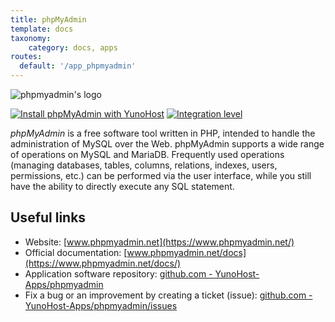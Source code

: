 ```yaml
---
title: phpMyAdmin
template: docs
taxonomy:
    category: docs, apps
routes:
  default: '/app_phpmyadmin'
---
```


![phpmyadmin's logo](image://phpmyadmin_logo.svg?resize=,80)

[![Install phpMyAdmin with YunoHost](https://install-app.yunohost.org/install-with-yunohost.png)](https://install-app.yunohost.org/?app=phpmyadmin) [![Integration level](https://dash.yunohost.org/integration/phpmyadmin.svg)](https://dash.yunohost.org/appci/app/phpmyadmin)

*phpMyAdmin* is a free software tool written in PHP, intended to handle the administration of MySQL over the Web. phpMyAdmin supports a wide range of operations on MySQL and MariaDB. Frequently used operations (managing databases, tables, columns, relations, indexes, users, permissions, etc.) can be performed via the user interface, while you still have the ability to directly execute any SQL statement.

## Useful links

+ Website: [www.phpmyadmin.net](https://www.phpmyadmin.net/)
+ Official documentation: [www.phpmyadmin.net/docs](https://www.phpmyadmin.net/docs/)
+ Application software repository: [github.com - YunoHost-Apps/phpmyadmin](https://github.com/YunoHost-Apps/phpmyadmin_ynh)
+ Fix a bug or an improvement by creating a ticket (issue): [github.com - YunoHost-Apps/phpmyadmin/issues](https://github.com/YunoHost-Apps/phpmyadmin_ynh/issues)
